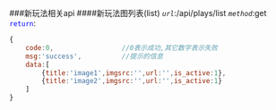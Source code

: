 ###新玩法相关api
####新玩法图列表(list)
*`url`*:/api/plays/list
*`method`*:get
<font color="blue">`return`</font>:
```javascript
{
    code:0,                 //0表示成功,其它数字表示失败
    msg:'success',          //提示的信息
    data:[
        {title:'image1',imgsrc:'',url:'',is_active:1},
        {title:'image2',imgsrc:'',url:'',is_active:1}
    ]
}
```